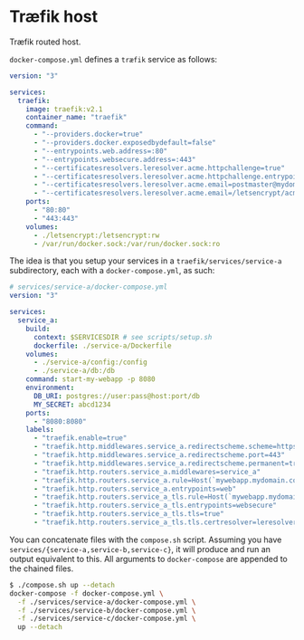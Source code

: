 # Træfik host

Træfik routed host.

`docker-compose.yml` defines a `træfik` service as follows:

```yml
version: "3"

services:
  traefik:
    image: traefik:v2.1
    container_name: "traefik"
    command:
      - "--providers.docker=true"
      - "--providers.docker.exposedbydefault=false"
      - "--entrypoints.web.address=:80"
      - "--entrypoints.websecure.address=:443"
      - "--certificatesresolvers.leresolver.acme.httpchallenge=true"
      - "--certificatesresolvers.leresolver.acme.httpchallenge.entrypoint=web"
      - "--certificatesresolvers.leresolver.acme.email=postmaster@mydomain.com"
      - "--certificatesresolvers.leresolver.acme.email=/letsencrypt/acme.json"
    ports:
      - "80:80"
      - "443:443"
    volumes:
      - ./letsencrypt:/letsencrypt:rw
      - /var/run/docker.sock:/var/run/docker.sock:ro
```

The idea is that you setup your services in a `traefik/services/service-a` subdirectory, each with a `docker-compose.yml`, as such:

```yml
# services/service-a/docker-compose.yml
version: "3"

services:
  service_a:
    build:
      context: $SERVICESDIR # see scripts/setup.sh
      dockerfile: ./service-a/Dockerfile
    volumes:
      - ./service-a/config:/config
      - ./service-a/db:/db
    command: start-my-webapp -p 8080
    environment:
      DB_URI: postgres://user:pass@host:port/db
      MY_SECRET: abcd1234
    ports:
      - "8080:8080"
    labels:
      - "traefik.enable=true"
      - "traefik.http.middlewares.service_a.redirectscheme.scheme=https"
      - "traefik.http.middlewares.service_a.redirectscheme.port=443"
      - "traefik.http.middlewares.service_a.redirectscheme.permanent=true"
      - "traefik.http.routers.service_a.middlewares=service_a"
      - "traefik.http.routers.service_a.rule=Host(`mywebapp.mydomain.com`)"
      - "traefik.http.routers.service_a.entrypoints=web"
      - "traefik.http.routers.service_a_tls.rule=Host(`mywebapp.mydomain.com`)"
      - "traefik.http.routers.service_a_tls.entrypoints=websecure"
      - "traefik.http.routers.service_a_tls.tls=true"
      - "traefik.http.routers.service_a_tls.tls.certresolver=leresolver"
```

You can concatenate files with the `compose.sh` script. Assuming you have `services/{service-a,service-b,service-c}`, it will produce and run an output equivalent to this. All arguments to `docker-compose` are appended to the chained files.

```bash
$ ./compose.sh up --detach
docker-compose -f docker-compose.yml \
  -f ./services/service-a/docker-compose.yml \
  -f ./services/service-b/docker-compose.yml \
  -f ./services/service-c/docker-compose.yml \
  up --detach
```
